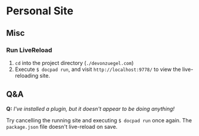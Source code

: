 # Personal Site

## Misc

### Run LiveReload
1. `cd` into the project directory (`./devonzuegel.com`)
2. Execute `$ docpad run`, and visit `http://localhost:9778/` to view the live-reloading site.

## Q&A

**Q:** *I've installed a plugin, but it doesn't appear to be doing anything!*

Try cancelling the running site and executing `$ docpad run` once again. The `package.json` file doesn't live-reload on save. 
